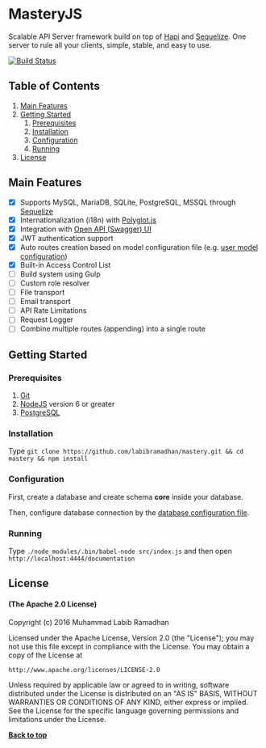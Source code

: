 # MasteryJS

Scalable API Server framework build on top of [Hapi](http://hapijs.com) and [Sequelize](http://sequelizejs.com). One server to rule all your clients, simple, stable, and easy to use.

[![Build Status](https://travis-ci.org/labibramadhan/mastery.svg?branch=master)](https://travis-ci.org/labibramadhan/mastery)

## Table of Contents
1. [Main Features](#main-features)
1. [Getting Started](#getting-started)
    1. [Prerequisites](#prerequisites)
    1. [Installation](#installation)
    1. [Configuration](#configuration)
    1. [Running](#running)
1. [License](#license)

## Main Features

- [x] Supports MySQL, MariaDB, SQLite, PostgreSQL, MSSQL through [Sequelize](http://docs.sequelizejs.com/en/v3/docs/getting-started/#setting-up-a-connection)
- [x] Internationalization (i18n) with [Polyglot.js](http://airbnb.io/polyglot.js)
- [x] Integration with [Open API (Swagger) UI](http://swagger.io/swagger-ui) 
- [x] JWT authentication support
- [x] Auto routes creation based on model configuration file (e.g. [user model configuration](src/core/components/user/user.config.json))
- [x] Built-in Access Control List
- [ ] Build system using Gulp
- [ ] Custom role resolver
- [ ] File transport
- [ ] Email transport
- [ ] API Rate Limitations
- [ ] Request Logger
- [ ] Combine multiple routes (appending) into a single route

## Getting Started

### Prerequisites

1. [Git](https://git-scm.com/downloads)
1. [NodeJS](https://nodejs.org/en/download) version 6 or greater
1. [PostgreSQL](https://www.postgresql.org/download)

### Installation

Type ```git clone https://github.com/labibramadhan/mastery.git && cd mastery && npm install```

### Configuration

First, create a database and create schema **core** inside your database.

Then, configure database connection by the [database configuration file](src/config/databases/database-main.json).

### Running

Type ```./node_modules/.bin/babel-node src/index.js``` and then open ```http://localhost:4444/documentation```

## License

#### (The Apache 2.0 License)

Copyright (c) 2016 Muhammad Labib Ramadhan

Licensed under the Apache License, Version 2.0 (the "License");
you may not use this file except in compliance with the License.
You may obtain a copy of the License at

    http://www.apache.org/licenses/LICENSE-2.0

Unless required by applicable law or agreed to in writing, software
distributed under the License is distributed on an "AS IS" BASIS,
WITHOUT WARRANTIES OR CONDITIONS OF ANY KIND, either express or implied.
See the License for the specific language governing permissions and
limitations under the License.

**[Back to top](#table-of-contents)**
